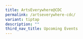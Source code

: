 ```yaml
---
title: ArtsEverywhere@CDC
permalink: /artseverywhere-cdc/
variant: tiptap
description: ""
third_nav_title: Upcoming Events
---
```

